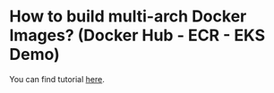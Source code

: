 # How to build multi-arch Docker Images? (Docker Hub - ECR - EKS Demo)

You can find tutorial [here](https://youtu.be/AQeGdMuJWIM).

